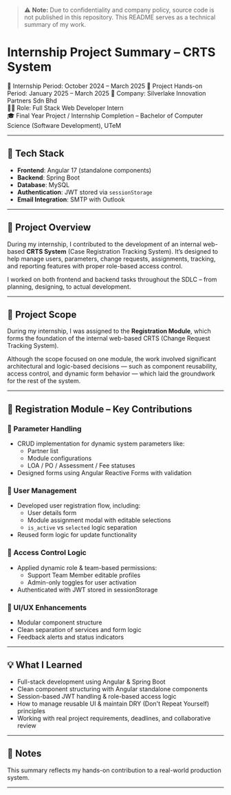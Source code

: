 
> ⚠️ **Note:** Due to confidentiality and company policy, source code is not published in this repository. This README serves as a technical summary of my work.

# Internship Project Summary – CRTS System

📅 Internship Period: October 2024 – March 2025
📅 Project Hands-on Period: January 2025 – March 2025
🏢 Company: Silverlake Innovation Partners Sdn Bhd  
👨‍💻 Role: Full Stack Web Developer Intern  
🎓 Final Year Project / Internship Completion – Bachelor of Computer Science (Software Development), UTeM

---

## 🔧 Tech Stack
- **Frontend**: Angular 17 (standalone components)
- **Backend**: Spring Boot
- **Database**: MySQL
- **Authentication**: JWT stored via `sessionStorage`
- **Email Integration**: SMTP with Outlook

---

## 🧠 Project Overview
During my internship, I contributed to the development of an internal web-based **CRTS System** (Case Registration Tracking System). It’s designed to help manage users, parameters, change requests, assignments, tracking, and reporting features with proper role-based access control.

I worked on both frontend and backend tasks throughout the SDLC – from planning, designing, to actual development.

---

## 📌 Project Scope
During my internship, I was assigned to the **Registration Module**, which forms the foundation of the internal web-based CRTS (Change Request Tracking System).

Although the scope focused on one module, the work involved significant architectural and logic-based decisions — such as component reusability, access control, and dynamic form behavior — which laid the groundwork for the rest of the system.

---

## 🧩 Registration Module – Key Contributions

### 🔹 Parameter Handling
- CRUD implementation for dynamic system parameters like:
  - Partner list
  - Module configurations
  - LOA / PO / Assessment / Fee statuses
- Designed forms using Angular Reactive Forms with validation

### 🔹 User Management
- Developed user registration flow, including:
  - User details form
  - Module assignment modal with editable selections
  - `is_active` vs `selected` logic separation
- Reused form logic for update functionality

### 🔹 Access Control Logic
- Applied dynamic role & team-based permissions:
  - Support Team Member editable profiles
  - Admin-only toggles for user activation
- Authenticated with JWT stored in sessionStorage

### 🔹 UI/UX Enhancements
- Modular component structure
- Clean separation of services and form logic
- Feedback alerts and status indicators

---

## 💡 What I Learned
- Full-stack development using Angular & Spring Boot
- Clean component structuring with Angular standalone components
- Session-based JWT handling & role-based access logic
- How to manage reusable UI & maintain DRY (Don't Repeat Yourself) principles
- Working with real project requirements, deadlines, and collaborative review

---

## 📌 Notes
This summary reflects my hands-on contribution to a real-world production system.

---

